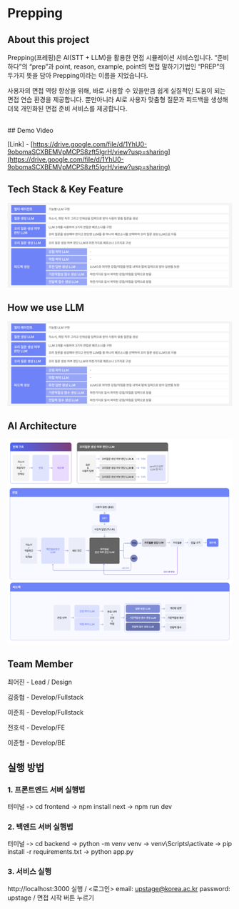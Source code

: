 # Prepping


## About this project


Prepping(프레핑)은 AI(STT + LLM)을 활용한 면접 시뮬레이션 서비스입니다. “준비하다”의 “prep”과 point, reason, example, point의 면접 말하기기법인 “PREP”의 두가지 뜻을 담아 Prepping이라는 이름을 지었습니다. 

사용자의 면접 역량 향상을 위해, 바로 사용할 수 있을만큼 쉽게 실질적인 도움이 되는 면접 연습 환경을 제공합니다. 뿐만아니라 AI로 사용자 맞춤형 질문과 피드백을 생성해 더욱 개인화된 면접 준비 서비스를 제공합니다.  

<br/>
## Demo Video



[Link] - [https://drive.google.com/file/d/1YhU0-9obomaSCXBEMVpMCPS8zft5IgrH/view?usp=sharing](https://drive.google.com/file/d/1YhU0-9obomaSCXBEMVpMCPS8zft5IgrH/view?usp=sharing)
<br/>
## Tech Stack & Key Feature
![1](./assets/2.png)
<br/>
## How we use LLM
![2](./assets/2.png)
<br/>
## AI Architecture
![3](./assets/3.png)
<br/>
## Team Member


최어진 - Lead / Design

김종협 - Develop/Fullstack

이준희 - Develop/Fullstack

전호석 - Develop/FE

이준형 - Develop/BE


## 실행 방법
### 1. 프론트엔드 서버 실행법
터미널 -> cd frontend -> npm install next -> npm run dev

### 2. 백엔드 서버 실행법
터미널 -> cd backend -> python -m venv venv -> venv\Scripts\activate -> pip install -r requirements.txt -> python app.py

### 3. 서비스 실행
http://localhost:3000 실행 / <로그인> email: upstage@korea.ac.kr  password: upstage  /  면접 시작 버튼 누르기
